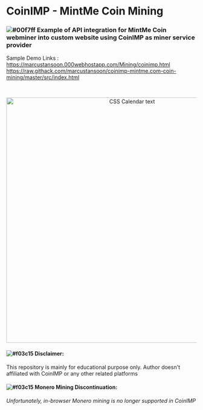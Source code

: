 # CoinIMP - MintMe Coin Mining
### ![#00f7ff](https://via.placeholder.com/15/00f7ff/000000?text=+) Example of API integration for MintMe Coin webminer into custom website using CoinIMP as miner service provider


Sample Demo Links :
<br>https://marcustansoon.000webhostapp.com/Mining/coinimp.html
<br>https://raw.githack.com/marcustansoon/coinimp-mintme.com-coin-mining/master/src/index.html

<br>

<p align="center">
  <img src="https://i.imgur.com/530gDhg.png" width="650" title="CSS Calendar text">
</p>

#### ![#f03c15](https://via.placeholder.com/15/f03c15/000000?text=+) Disclaimer:
This repository is mainly for educational purpose only. Author doesn't affiliated with CoinIMP or any other related platforms
<br>

#### ![#f03c15](https://via.placeholder.com/15/f03c15/000000?text=+) Monero Mining Discontinuation: 
*Unfortunately, in-browser Monero mining is no longer supported in CoinIMP*
